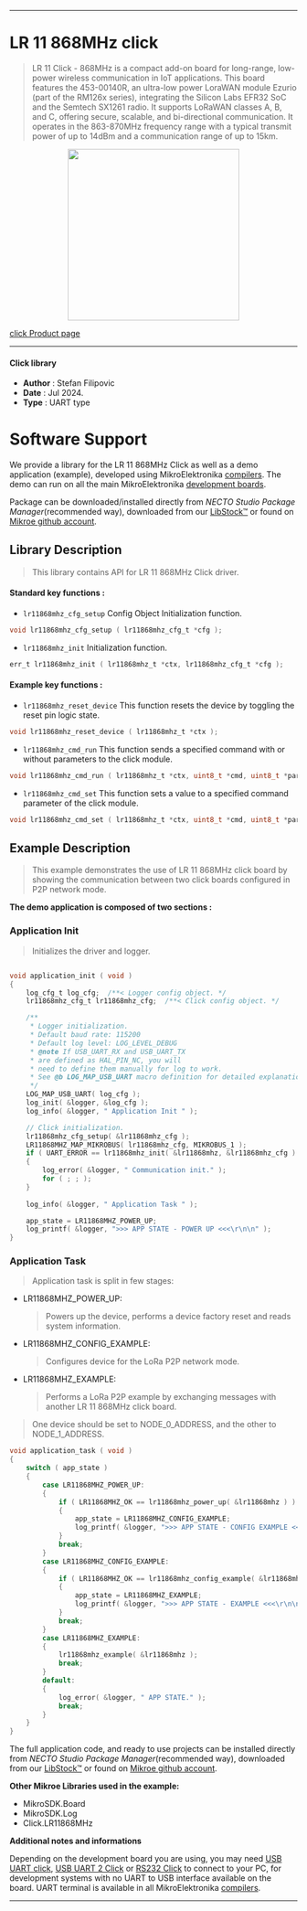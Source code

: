 
---
# LR 11 868MHz click

> LR 11 Click - 868MHz is a compact add-on board for long-range, low-power wireless communication in IoT applications. This board features the 453-00140R, an ultra-low power LoraWAN module Ezurio (part of the RM126x series), integrating the Silicon Labs EFR32 SoC and the Semtech SX1261 radio. It supports LoRaWAN classes A, B, and C, offering secure, scalable, and bi-directional communication. It operates in the 863-870MHz frequency range with a typical transmit power of up to 14dBm and a communication range of up to 15km.

<p align="center">
  <img src="https://download.mikroe.com/images/click_for_ide/lr11868mhz_click.png" height=300px>
</p>

[click Product page](https://www.mikroe.com/lr-11-click-868mhz)

---


#### Click library

- **Author**        : Stefan Filipovic
- **Date**          : Jul 2024.
- **Type**          : UART type


# Software Support

We provide a library for the LR 11 868MHz Click
as well as a demo application (example), developed using MikroElektronika
[compilers](https://www.mikroe.com/necto-studio).
The demo can run on all the main MikroElektronika [development boards](https://www.mikroe.com/development-boards).

Package can be downloaded/installed directly from *NECTO Studio Package Manager*(recommended way), downloaded from our [LibStock&trade;](https://libstock.mikroe.com) or found on [Mikroe github account](https://github.com/MikroElektronika/mikrosdk_click_v2/tree/master/clicks).

## Library Description

> This library contains API for LR 11 868MHz Click driver.

#### Standard key functions :

- `lr11868mhz_cfg_setup` Config Object Initialization function.
```c
void lr11868mhz_cfg_setup ( lr11868mhz_cfg_t *cfg );
```

- `lr11868mhz_init` Initialization function.
```c
err_t lr11868mhz_init ( lr11868mhz_t *ctx, lr11868mhz_cfg_t *cfg );
```

#### Example key functions :

- `lr11868mhz_reset_device` This function resets the device by toggling the reset pin logic state.
```c
void lr11868mhz_reset_device ( lr11868mhz_t *ctx );
```

- `lr11868mhz_cmd_run` This function sends a specified command with or without parameters to the click module.
```c
void lr11868mhz_cmd_run ( lr11868mhz_t *ctx, uint8_t *cmd, uint8_t *param );
```

- `lr11868mhz_cmd_set` This function sets a value to a specified command parameter of the click module.
```c
void lr11868mhz_cmd_set ( lr11868mhz_t *ctx, uint8_t *cmd, uint8_t *param_id, uint8_t *value );
```

## Example Description

> This example demonstrates the use of LR 11 868MHz click board by showing the communication between two click boards configured in P2P network mode.

**The demo application is composed of two sections :**

### Application Init

> Initializes the driver and logger.

```c

void application_init ( void )
{
    log_cfg_t log_cfg;  /**< Logger config object. */
    lr11868mhz_cfg_t lr11868mhz_cfg;  /**< Click config object. */

    /** 
     * Logger initialization.
     * Default baud rate: 115200
     * Default log level: LOG_LEVEL_DEBUG
     * @note If USB_UART_RX and USB_UART_TX 
     * are defined as HAL_PIN_NC, you will 
     * need to define them manually for log to work. 
     * See @b LOG_MAP_USB_UART macro definition for detailed explanation.
     */
    LOG_MAP_USB_UART( log_cfg );
    log_init( &logger, &log_cfg );
    log_info( &logger, " Application Init " );

    // Click initialization.
    lr11868mhz_cfg_setup( &lr11868mhz_cfg );
    LR11868MHZ_MAP_MIKROBUS( lr11868mhz_cfg, MIKROBUS_1 );
    if ( UART_ERROR == lr11868mhz_init( &lr11868mhz, &lr11868mhz_cfg ) ) 
    {
        log_error( &logger, " Communication init." );
        for ( ; ; );
    }
    
    log_info( &logger, " Application Task " );

    app_state = LR11868MHZ_POWER_UP;
    log_printf( &logger, ">>> APP STATE - POWER UP <<<\r\n\n" );
}

```

### Application Task

> Application task is split in few stages:
 - LR11868MHZ_POWER_UP: 
   > Powers up the device, performs a device factory reset and reads system information.
 - LR11868MHZ_CONFIG_EXAMPLE: 
   > Configures device for the LoRa P2P network mode.
 - LR11868MHZ_EXAMPLE:
   > Performs a LoRa P2P example by exchanging messages with another LR 11 868MHz click board.
> One device should be set to NODE_0_ADDRESS, and the other to NODE_1_ADDRESS.

```c
void application_task ( void )
{
    switch ( app_state )
    {
        case LR11868MHZ_POWER_UP:
        {
            if ( LR11868MHZ_OK == lr11868mhz_power_up( &lr11868mhz ) )
            {
                app_state = LR11868MHZ_CONFIG_EXAMPLE;
                log_printf( &logger, ">>> APP STATE - CONFIG EXAMPLE <<<\r\n\n" );
            }
            break;
        }
        case LR11868MHZ_CONFIG_EXAMPLE:
        {
            if ( LR11868MHZ_OK == lr11868mhz_config_example( &lr11868mhz ) )
            {
                app_state = LR11868MHZ_EXAMPLE;
                log_printf( &logger, ">>> APP STATE - EXAMPLE <<<\r\n\n" );
            }
            break;
        }
        case LR11868MHZ_EXAMPLE:
        {
            lr11868mhz_example( &lr11868mhz );
            break;
        }
        default:
        {
            log_error( &logger, " APP STATE." );
            break;
        }
    }
}
```

The full application code, and ready to use projects can be installed directly from *NECTO Studio Package Manager*(recommended way), downloaded from our [LibStock&trade;](https://libstock.mikroe.com) or found on [Mikroe github account](https://github.com/MikroElektronika/mikrosdk_click_v2/tree/master/clicks).

**Other Mikroe Libraries used in the example:**

- MikroSDK.Board
- MikroSDK.Log
- Click.LR11868MHz

**Additional notes and informations**

Depending on the development board you are using, you may need
[USB UART click](https://www.mikroe.com/usb-uart-click),
[USB UART 2 Click](https://www.mikroe.com/usb-uart-2-click) or
[RS232 Click](https://www.mikroe.com/rs232-click) to connect to your PC, for
development systems with no UART to USB interface available on the board. UART
terminal is available in all MikroElektronika
[compilers](https://shop.mikroe.com/compilers).

---
